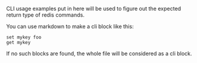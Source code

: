 CLI usage examples put in here will be used to figure out the expected return type of redis commands.

You can use markdown to make a cli block like this:

```cli
set mykey foo
get mykey
```

If no such blocks are found, the whole file will be considered as a cli block.
